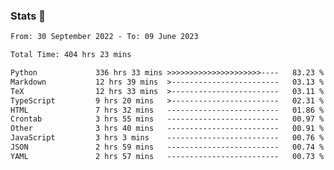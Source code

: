 ### Stats 👋
<!--START_SECTION:waka-->

```txt
From: 30 September 2022 - To: 09 June 2023

Total Time: 404 hrs 23 mins

Python             336 hrs 33 mins >>>>>>>>>>>>>>>>>>>>>----   83.23 %
Markdown           12 hrs 39 mins  >------------------------   03.13 %
TeX                12 hrs 33 mins  >------------------------   03.11 %
TypeScript         9 hrs 20 mins   >------------------------   02.31 %
HTML               7 hrs 32 mins   -------------------------   01.86 %
Crontab            3 hrs 55 mins   -------------------------   00.97 %
Other              3 hrs 40 mins   -------------------------   00.91 %
JavaScript         3 hrs 3 mins    -------------------------   00.76 %
JSON               2 hrs 59 mins   -------------------------   00.74 %
YAML               2 hrs 57 mins   -------------------------   00.73 %
```

<!--END_SECTION:waka-->

<!--
**buhaytza2005/buhaytza2005** is a ✨ _special_ ✨ repository because its `README.md` (this file) appears on your GitHub profile.

Here are some ideas to get you started:

- 🔭 I’m currently working on ...
- 🌱 I’m currently learning ...
- 👯 I’m looking to collaborate on ...
- 🤔 I’m looking for help with ...
- 💬 Ask me about ...
- 📫 How to reach me: ...
- 😄 Pronouns: ...
- ⚡ Fun fact: ...
-->


